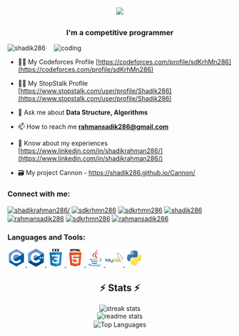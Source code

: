 <h1 align="center">
    <img src="https://readme-typing-svg.herokuapp.com/?font=Righteous&size=35&center=true&vCenter=true&width=500&height=70&duration=4000&lines=Hi+There!+👋;+This+is+Shadik!;"/>
</h1>

<h3 align="center">I'm a competitive programmer</h3>

<img align="right" alt="coding" width="400" src="https://github.com/Shadik286/Shadik286/assets/104418894/fe0c59f2-31f6-4596-a4f2-3affedbbb0ba"> 
<p align="left"> <img src="https://komarev.com/ghpvc/?username=shadik286&label=Profile%20views&color=0e75b6&style=flat" alt="shadik286" /> </p>

- 👨‍💻 My Codeforces Profile [https://codeforces.com/profile/sdKrhMn286](https://codeforces.com/profile/sdKrhMn286)

- 👨‍💻 My StopStalk Profile [https://www.stopstalk.com/user/profile/Shadik286](https://www.stopstalk.com/user/profile/Shadik286)

- 💬 Ask me about **Data Structure, Algorithms**

- 📫 How to reach me **rahmansadik286@gmail.com**

- 📄 Know about my experiences [https://www.linkedin.com/in/shadikrahman286/](https://www.linkedin.com/in/shadikrahman286/)

- 🗃️ My project Cannon - https://shadik286.github.io/Cannon/

<h3 align="left">Connect with me:</h3>
<p align="left">
<a href="https://linkedin.com/in/shadikrahman286/" target="blank"><img align="center" src="https://raw.githubusercontent.com/rahuldkjain/github-profile-readme-generator/master/src/images/icons/Social/linked-in-alt.svg" alt="shadikrahman286/" height="30" width="40" /></a>
<a href="https://fb.com/sdkrhmn286" target="blank"><img align="center" src="https://raw.githubusercontent.com/rahuldkjain/github-profile-readme-generator/master/src/images/icons/Social/facebook.svg" alt="sdkrhmn286" height="30" width="40" /></a>
<a href="https://instagram.com/sdkrhmn286" target="blank"><img align="center" src="https://raw.githubusercontent.com/rahuldkjain/github-profile-readme-generator/master/src/images/icons/Social/instagram.svg" alt="sdkrhmn286" height="30" width="40" /></a>
<a href="https://www.codechef.com/users/shadik286" target="blank"><img align="center" src="https://cdn.jsdelivr.net/npm/simple-icons@3.1.0/icons/codechef.svg" alt="shadik286" height="30" width="40" /></a>
<a href="https://www.hackerrank.com/rahmansadik286" target="blank"><img align="center" src="https://raw.githubusercontent.com/rahuldkjain/github-profile-readme-generator/master/src/images/icons/Social/hackerrank.svg" alt="rahmansadik286" height="30" width="40" /></a>
<a href="https://codeforces.com/profile/sdkrhmn286" target="blank"><img align="center" src="https://raw.githubusercontent.com/rahuldkjain/github-profile-readme-generator/master/src/images/icons/Social/codeforces.svg" alt="sdkrhmn286" height="30" width="40" /></a>
<a href="https://www.leetcode.com/rahmansadik286" target="blank"><img align="center" src="https://raw.githubusercontent.com/rahuldkjain/github-profile-readme-generator/master/src/images/icons/Social/leet-code.svg" alt="rahmansadik286" height="30" width="40" /></a>
</p>

<h3 align="left">Languages and Tools:</h3>
<p align="left"> <a href="https://www.cprogramming.com/" target="_blank" rel="noreferrer"> <img src="https://raw.githubusercontent.com/devicons/devicon/master/icons/c/c-original.svg" alt="c" width="40" height="40"/> </a> <a href="https://www.w3schools.com/cpp/" target="_blank" rel="noreferrer"> <img src="https://raw.githubusercontent.com/devicons/devicon/master/icons/cplusplus/cplusplus-original.svg" alt="cplusplus" width="40" height="40"/> </a> <a href="https://www.w3schools.com/css/" target="_blank" rel="noreferrer"> <img src="https://raw.githubusercontent.com/devicons/devicon/master/icons/css3/css3-original-wordmark.svg" alt="css3" width="40" height="40"/> </a> <a href="https://www.w3.org/html/" target="_blank" rel="noreferrer"> <img src="https://raw.githubusercontent.com/devicons/devicon/master/icons/html5/html5-original-wordmark.svg" alt="html5" width="40" height="40"/> </a> <a href="https://www.java.com" target="_blank" rel="noreferrer"> <img src="https://raw.githubusercontent.com/devicons/devicon/master/icons/java/java-original.svg" alt="java" width="40" height="40"/> </a> <a href="https://www.mysql.com/" target="_blank" rel="noreferrer"> <img src="https://raw.githubusercontent.com/devicons/devicon/master/icons/mysql/mysql-original-wordmark.svg" alt="mysql" width="40" height="40"/> </a> <a href="https://www.python.org" target="_blank" rel="noreferrer"> <img src="https://raw.githubusercontent.com/devicons/devicon/master/icons/python/python-original.svg" alt="python" width="40" height="40"/> </a> </p>
<h2 align="center">⚡ Stats ⚡</h2>
<div align=center>
  <img width=390 src="https://streak-stats.demolab.com/?user=Shadik286&count_private=true&theme=react&border_radius=10" alt="streak stats"/>
      <br/>
  <img width=390 src="https://github-readme-stats.vercel.app/api?username=Shadik286&count_private=true&show_icons=true&theme=react&rank_icon=github&border_radius=10" alt="readme stats" />
  <br/>
  <img width=325 align="center" src="https://github-readme-stats.vercel.app/api/top-langs/?username=Shadik286&count_private=true&show_icons=true&theme=react&rank_icon=github&border_radius=10"  alt="Top Languages"  />
</div>

